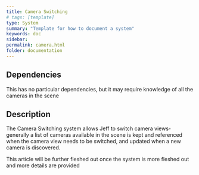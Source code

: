```yaml
---
title: Camera Switching 
# tags: [template]
type: System
summary: "Template for how to document a system"
keywords: doc
sidebar: 
permalink: camera.html
folder: documentation
---
```


## Dependencies
This has no particular dependencies, but it may require knowledge of all the cameras in the scene

## Description
The Camera Switching system allows Jeff to switch camera views- generally a list of cameras available in the scene is kept and referenced when the camera view needs to be switched, and updated when a new camera is discovered. 

This article will be further fleshed out once the system is more fleshed out and more details are provided
